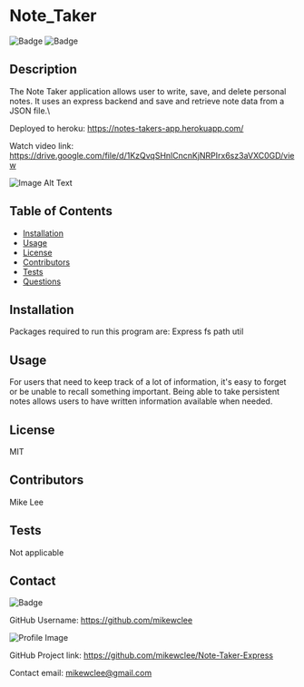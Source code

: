 
  # Note_Taker

  ![Badge](https://img.shields.io/badge/project-Note_Taker-green)
  ![Badge](https://img.shields.io/badge/Installation-Express_fs_path_util-blue) 

  ## Description
  The Note Taker application allows user to write, save, and delete personal notes. It uses an express backend and save and retrieve note data from a JSON file.\ 
  
  Deployed to heroku: https://notes-takers-app.herokuapp.com/
  
  Watch video link: https://drive.google.com/file/d/1KzQvqSHnlCncnKjNRPIrx6sz3aVXC0GD/view

  ![Image Alt Text](/assets/video.gif)

  ## Table of Contents
  - [Installation](#installation)
  - [Usage](#usage)
  - [License](#license)
  - [Contributors](#contributors)
  - [Tests](#tests)
  - [Questions](#Questions)

  ## Installation
  Packages required to run this program are: Express fs path util

  ## Usage
  For users that need to keep track of a lot of information, it's easy to forget or be unable to recall something important. Being able to take persistent notes allows users to have written information available when needed.

  ## License
  MIT

  ## Contributors
  Mike Lee

  ## Tests
  Not applicable


  ## Contact
  
![Badge](https://img.shields.io/badge/Github-mikewclee-green) 
  
GitHub Username: https://github.com/mikewclee
  
![Profile Image](https://github.com/mikewclee.png?size=150)
  
GitHub Project link: https://github.com/mikewclee/Note-Taker-Express
  
Contact email: mikewclee@gmail.com
  
